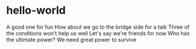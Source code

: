 # hello-world
A good one for fun
How about we go to the bridge side for a talk
Three of the conditions won't help us well
Let's say we're friends for now
Who has the ultimate power?
We need great power to survive
